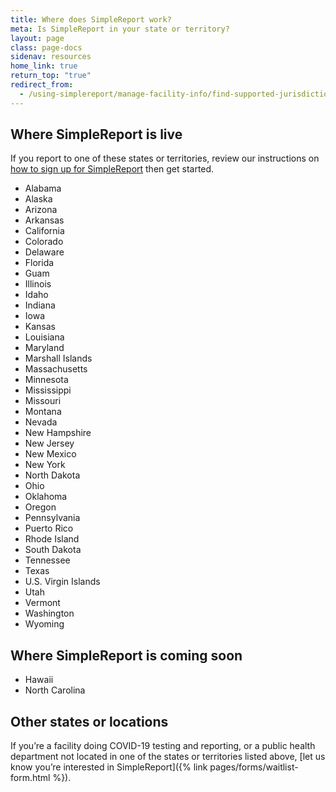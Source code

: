 ```yaml
---
title: Where does SimpleReport work?
meta: Is SimpleReport in your state or territory?
layout: page
class: page-docs
sidenav: resources
home_link: true
return_top: "true"
redirect_from:
  - /using-simplereport/manage-facility-info/find-supported-jurisdictions/
---
```


## Where SimpleReport is live

If you report to one of these states or territories, review our instructions on [how to sign up for SimpleReport](/getting-started/organizations-and-testing-facilities/onboard-your-organization/) then get started.

- Alabama
- Alaska
- Arizona
- Arkansas
- California
- Colorado
- Delaware
- Florida
- Guam
- Illinois
- Idaho
- Indiana
- Iowa
- Kansas
- Louisiana
- Maryland
- Marshall Islands
- Massachusetts
- Minnesota
- Mississippi
- Missouri
- Montana
- Nevada
- New Hampshire
- New Jersey
- New Mexico
- New York
- North Dakota
- Ohio
- Oklahoma
- Oregon
- Pennsylvania
- Puerto Rico
- Rhode Island
- South Dakota
- Tennessee
- Texas
- U.S. Virgin Islands
- Utah
- Vermont
- Washington
- Wyoming

## Where SimpleReport is coming soon

- Hawaii
- North Carolina
 
## Other states or locations

If you’re a facility doing COVID-19 testing and reporting, or a public health department not located in one of the states or territories listed above, [let us know you’re interested in SimpleReport]({% link pages/forms/waitlist-form.html %}).
